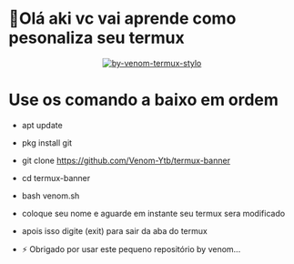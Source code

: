 # 👋Olá aki vc vai aprende como pesonaliza seu termux

</p>
<p align="center">
<a href="<a href="https://ibb.co/02LQtQf"><img src="https://i.ibb.co/02LQtQf/by-venom-termux-stylo.jpg" alt="by-venom-termux-stylo" border="0"></a>

# Use os comando a baixo em ordem

- apt update

- pkg install git 

- git clone https://github.com/Venom-Ytb/termux-banner

- cd termux-banner

- bash venom.sh

- coloque seu nome e aguarde em instante seu termux sera modificado 

- apois isso digite (exit) para sair da aba do termux 
- ⚡ Obrigado por usar este pequeno repositório by venom...


